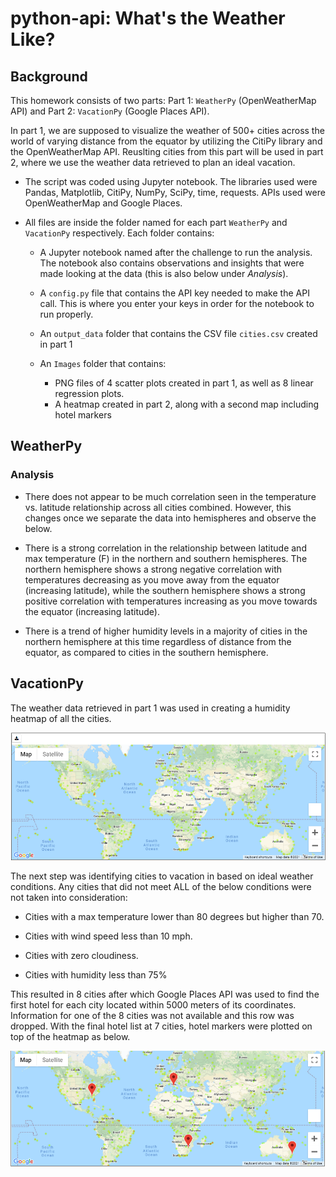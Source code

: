 # python-api: What's the Weather Like?

## Background

This homework consists of two parts: Part 1: `WeatherPy` (OpenWeatherMap API) and Part 2: `VacationPy` (Google Places API).

In part 1, we are supposed to visualize the weather of 500+ cities across the world of varying distance from the equator by utilizing the CitiPy library and the OpenWeatherMap API. Reuslting cities from this part will be used in part 2, where we use the weather data retrieved to plan an ideal vacation.

* The script was coded using Jupyter notebook. The libraries used were Pandas, Matplotlib, CitiPy, NumPy, SciPy, time, requests. APIs used were OpenWeatherMap and Google Places.

* All files are inside the folder named for each part `WeatherPy` and `VacationPy` respectively. Each folder contains:

    * A Jupyter notebook named after the challenge to run the analysis. The notebook also contains observations and insights that were made looking at the data (this is also below under *Analysis*).

    * A `config.py` file that contains the API key needed to make the API call. This is where you enter your keys in order for the notebook to run properly.

    * An `output_data` folder that contains the CSV file `cities.csv` created in part 1

    * An `Images` folder that contains:
      - PNG files of 4 scatter plots created in part 1, as well as 8 linear regression plots.
      - A heatmap created in part 2, along with a second map including hotel markers
    

## WeatherPy

### Analysis

* There does not appear to be much correlation seen in the temperature vs. latitude relationship across all cities combined. However, this changes once we separate the data into hemispheres and observe the below.

* There is a strong correlation in the relationship between latitude and max temperature (F) in the northern and southern hemispheres. The northern hemisphere shows a strong negative correlation with temperatures decreasing as you move away from the equator (increasing latitude), while the southern hemisphere shows a strong positive correlation with temperatures increasing as you move towards the equator (increasing latitude).

* There is a trend of higher humidity levels in a majority of cities in the northern hemisphere at this time regardless of distance from the equator, as compared to cities in the southern hemisphere.


## VacationPy

The weather data retrieved in part 1 was used in creating a humidity heatmap of all the cities. 

![Humidity-Heatmap](Images/Humidity-Heatmap.png)  


The next step was identifying cities to vacation in based on ideal weather conditions. Any cities that did not meet ALL of the below conditions were not taken into consideration:

* Cities with a max temperature lower than 80 degrees but higher than 70.

* Cities with wind speed less than 10 mph.

* Cities with zero cloudiness.

* Cities with humidity less than 75%

This resulted in 8 cities after which Google Places API was used to find the first hotel for each city located within 5000 meters of its coordinates. Information for one of the 8 cities was not available and this row was dropped. With the final hotel list at 7 cities, hotel markers were plotted on top of the heatmap as below.

![Heatmap-Hotels](Images/Heatmap-Hotels.png)  

